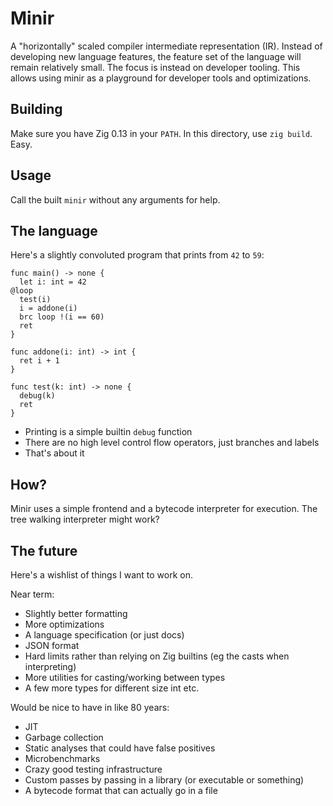 # Minir

A "horizontally" scaled compiler intermediate representation (IR). Instead of developing new language features, the feature set of the language will remain relatively small. The focus is instead on developer tooling. This allows using minir as a playground for developer tools and optimizations.

## Building

Make sure you have Zig 0.13 in your `PATH`. In this directory, use `zig build`. Easy.

## Usage

Call the built `minir` without any arguments for help.

## The language

Here's a slightly convoluted program that prints from `42` to `59`:

```
func main() -> none {
  let i: int = 42
@loop
  test(i)
  i = addone(i)
  brc loop !(i == 60)
  ret
}

func addone(i: int) -> int {
  ret i + 1
}

func test(k: int) -> none {
  debug(k)
  ret
}
```

 - Printing is a simple builtin `debug` function
 - There are no high level control flow operators, just branches and labels
 - That's about it

## How?

Minir uses a simple frontend and a bytecode interpreter for execution. The tree walking interpreter might work?

## The future

Here's a wishlist of things I want to work on.

Near term:
 - Slightly better formatting
 - More optimizations
 - A language specification (or just docs)
 - JSON format
 - Hard limits rather than relying on Zig builtins (eg the casts when interpreting)
 - More utilities for casting/working between types
 - A few more types for different size int etc.

Would be nice to have in like 80 years:
 - JIT
 - Garbage collection
 - Static analyses that could have false positives
 - Microbenchmarks
 - Crazy good testing infrastructure
 - Custom passes by passing in a library (or executable or something)
 - A bytecode format that can actually go in a file
